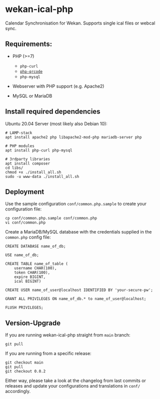 # wekan-ical-php

Calendar Synchronisation for Wekan. Supports single ical files or webcal sync.

## Requirements:

* PHP (>=7)
    * `php-curl`
    * [`php-qrcode`](https://github.com/chillerlan/php-qrcode)
    * `php-mysql`

* Webserver with PHP support (e.g. Apache2)

* MySQL or MariaDB

## Install required dependencies

Ubuntu 20.04 Server (most likely also Debian 10):

```
# LAMP-stack
apt install apache2 php libapache2-mod-php mariadb-server php

# PHP modules
apt install php-curl php-mysql

# 3rdparty libraries
apt install composer
cd libs/
chmod +x ./install_all.sh
sudo -u www-data ./install_all.sh
```

## Deployment

Use the sample configuration `conf/common.php.sample` to create your
configuration file:
```
cp conf/common.php.sample conf/common.php
vi conf/common.php
```

Create a MariaDB/MySQL database with the credentials supplied in the
`common.php` config file:
```
CREATE DATABASE name_of_db;

USE name_of_db;

CREATE TABLE name_of_table (
    username CHAR(100),
    token CHAR(100),
    expire BIGINT,
    ical BIGINT)

CREATE USER name_of_user@localhost IDENTIFIED BY 'your-secure-pw';

GRANT ALL PRIVILEGES ON name_of_db.* to name_of_user@localhost;

FLUSH PRIVILEGES;
```

## Version-Upgrade

If you are running wekan-ical-php straight from `main` branch:

```
git pull
```

If you are running from a specific release:

```
git checkout main
git pull
git checkout 0.0.2
```
Either way, please take a look at the changelog from last commits or releases
and update your configurations and translations in `conf/` accordingly.
